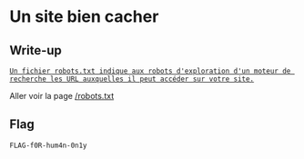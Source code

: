 # Un site bien cacher

## Write-up

[`Un fichier robots.txt indique aux robots d'exploration d'un moteur de recherche les URL auxquelles il peut accéder sur votre site.`](https://developers.google.com/search/docs/crawling-indexing/robots/intro?hl=fr)

Aller voir la page [/robots.txt](../../challenge/robots.txt)

## Flag

`FLAG-f0R-hum4n-0n1y`
